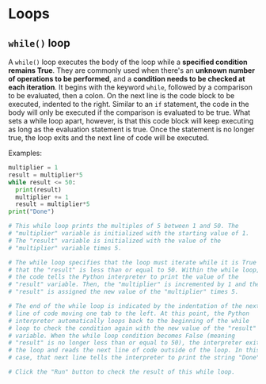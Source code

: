 # Loops

## `while()` loop

A `while()` loop executes the body of the loop while a **specified condition remains True**. They are commonly used when there's an **unknown number of operations to be performed**, and a **condition needs to be checked at each iteration**.
It begins with the keyword `while`, followed by a comparison to be evaluated, then a colon. On the next line is the code block to be executed, indented to the right. Similar to an `if` statement, the code in the body will only be executed if the comparison is evaluated to be true. What sets a while loop apart, however, is that this code block will keep executing as long as the evaluation statement is true. Once the statement is no longer true, the loop exits and the next line of code will be executed.

Examples:

```python
multiplier = 1
result = multiplier*5
while result <= 50:
  print(result)
  multiplier += 1
  result = multiplier*5
print("Done")

# This while loop prints the multiples of 5 between 1 and 50. The
# "multiplier" variable is initialized with the starting value of 1.
# The "result" variable is initialized with the value of the
# "multiplier" variable times 5.

# The while loop specifies that the loop must iterate while it is True
# that the "result" is less than or equal to 50. Within the while loop,
# the code tells the Python interpreter to print the value of the
# "result" variable. Then, the "multiplier" is incremented by 1 and the
# "result" is assigned the new value of the "multiplier" times 5.

# The end of the while loop is indicated by the indentation of the next
# line of code moving one tab to the left. At this point, the Python
# interpreter automatically loops back to the beginning of the while
# loop to check the condition again with the new value of the "result"
# variable. When the while loop condition becomes False (meaning
# "result" is no longer less than or equal to 50), the interpreter exits
# the loop and reads the next line of code outside of the loop. In this
# case, that next line tells the interpreter to print the string "Done".

# Click the "Run" button to check the result of this while loop.
```
